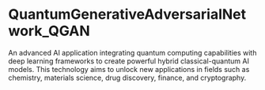 # QuantumGenerativeAdversarialNetwork_QGAN
An advanced AI application integrating quantum computing capabilities with deep learning frameworks to create powerful hybrid classical-quantum AI models. This technology aims to unlock new applications in fields such as chemistry, materials science, drug discovery, finance, and cryptography.
